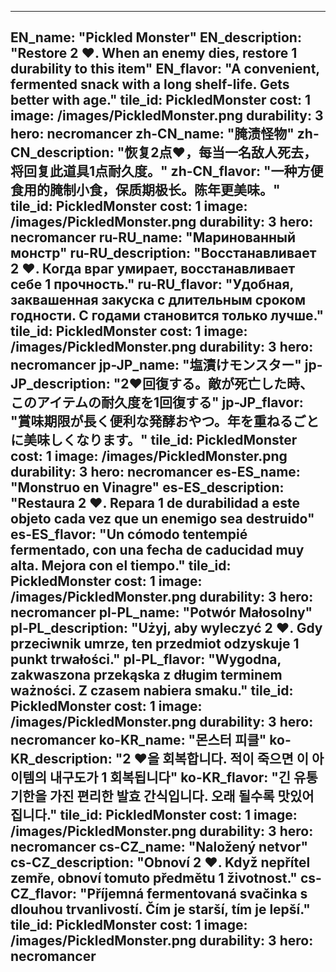 ---

EN_name: "Pickled Monster"
EN_description: "Restore 2 ❤️. When an enemy dies, restore 1 durability to this item"
EN_flavor: "A convenient, fermented snack with a long shelf-life. Gets better with age."
tile_id: PickledMonster
cost: 1
image: /images/PickledMonster.png
durability: 3
hero: necromancer
zh-CN_name: "腌渍怪物"
zh-CN_description: "恢复2点❤️，每当一名敌人死去，将回复此道具1点耐久度。"
zh-CN_flavor: "一种方便食用的腌制小食，保质期极长。陈年更美味。"
tile_id: PickledMonster
cost: 1
image: /images/PickledMonster.png
durability: 3
hero: necromancer
ru-RU_name: "Маринованный монстр"
ru-RU_description: "Восстанавливает 2 ❤️. Когда враг умирает, восстанавливает себе 1 прочность."
ru-RU_flavor: "Удобная, заквашенная закуска с длительным сроком годности. С годами становится только лучше."
tile_id: PickledMonster
cost: 1
image: /images/PickledMonster.png
durability: 3
hero: necromancer
jp-JP_name: "塩漬けモンスター"
jp-JP_description: "2❤️回復する。敵が死亡した時、このアイテムの耐久度を1回復する"
jp-JP_flavor: "賞味期限が長く便利な発酵おやつ。年を重ねるごとに美味しくなります。"
tile_id: PickledMonster
cost: 1
image: /images/PickledMonster.png
durability: 3
hero: necromancer
es-ES_name: "Monstruo en Vinagre"
es-ES_description: "Restaura 2 ❤️. Repara 1 de durabilidad a este objeto cada vez que un enemigo sea destruido"
es-ES_flavor: "Un cómodo tentempié fermentado,  con una fecha de caducidad muy alta. Mejora con el tiempo."
tile_id: PickledMonster
cost: 1
image: /images/PickledMonster.png
durability: 3
hero: necromancer
pl-PL_name: "Potwór Małosolny"
pl-PL_description: "Użyj, aby wyleczyć 2 ❤️. Gdy przeciwnik umrze, 
ten przedmiot odzyskuje 1 punkt trwałości."
pl-PL_flavor: "Wygodna, zakwaszona przekąska z długim terminem ważności. Z czasem nabiera smaku."
tile_id: PickledMonster
cost: 1
image: /images/PickledMonster.png
durability: 3
hero: necromancer
ko-KR_name: "몬스터 피클"
ko-KR_description: "2 ❤️을 회복합니다. 적이 죽으면 이 아이템의 내구도가 1 회복됩니다"
ko-KR_flavor: "긴 유통 기한을 가진 편리한 발효 간식입니다. 오래 될수록 맛있어집니다."
tile_id: PickledMonster
cost: 1
image: /images/PickledMonster.png
durability: 3
hero: necromancer
cs-CZ_name: "Naložený netvor"
cs-CZ_description: "Obnoví 2 ❤️. Když nepřítel zemře, obnoví tomuto předmětu 1 životnost."
cs-CZ_flavor: "Příjemná fermentovaná svačinka s dlouhou trvanlivostí. Čím je starší, tím je lepší."
tile_id: PickledMonster
cost: 1
image: /images/PickledMonster.png
durability: 3
hero: necromancer
---